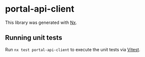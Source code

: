 # portal-api-client

This library was generated with [Nx](https://nx.dev).

## Running unit tests

Run `nx test portal-api-client` to execute the unit tests via [Vitest](https://vitest.dev/).
